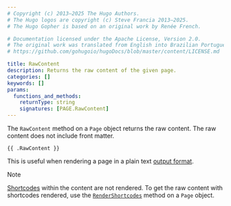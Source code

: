 ```yaml
---
# Copyright (c) 2013–2025 The Hugo Authors.
# The Hugo logos are copyright (c) Steve Francia 2013–2025.
# The Hugo Gopher is based on an original work by Renée French.

# Documentation licensed under the Apache License, Version 2.0.
# The original work was translated from English into Brazilian Portuguese.
# https://github.com/gohugoio/hugoDocs/blob/master/content/LICENSE.md

title: RawContent
description: Returns the raw content of the given page.
categories: []
keywords: []
params:
  functions_and_methods:
    returnType: string
    signatures: [PAGE.RawContent]
---
```


The `RawContent` method on a `Page` object returns the raw content. The raw content does not include front matter.

```go-html-template
{{ .RawContent }}
```

This is useful when rendering a page in a plain text [output format](g).

> [!note]
> [Shortcodes](g) within the content are not rendered. To get the raw content with shortcodes rendered, use the [`RenderShortcodes`] method on a `Page` object.

[`RenderShortcodes`]: /methods/page/rendershortcodes/

